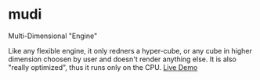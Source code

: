 # mudi
Multi-Dimensional "Engine"

Like any flexible engine, it only redners a hyper-cube, or any cube in higher dimension choosen by user and doesn't render anything else. It is also "really optimized", thus it runs only on the CPU.
[Live Demo](https://angramme.github.io/mudi/)

